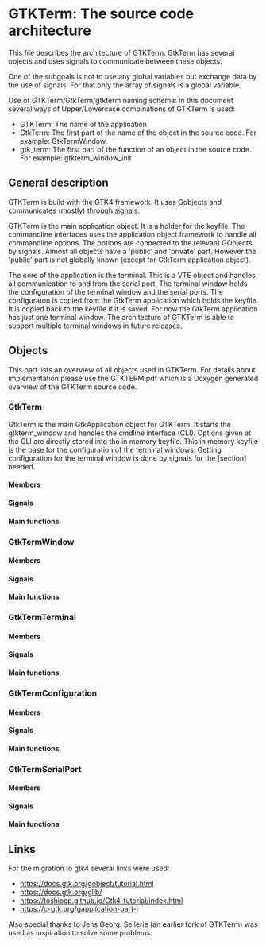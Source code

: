 # GTKTerm: The source code architecture

This file describes the architecture of GTKTerm.
GtkTerm has several objects and uses signals to communicate between these 
objects.

One of the subgoals is not to use any global variables but exchange data
by the use of signals. For that only the array of signals is a global
variable.

Use of GTKTerm/GtkTerm/gtkterm naming schema:
In this document several ways of Upper/Lowercase combinations of GTKTerm is 
used:
- GTKTerm: The name of the application
- GtkTerm: The first part of the name of the object in the source code. 
For example: GtkTermWindow.
- gtk_term: The first part of the function of an object in the source code.
For example: gtkterm_window_init

## General description

GTKTerm is build with the GTK4 framework. It uses Gobjects and communicates 
(mostly) through signals.

GTKTerm is the main application object. It is a holder for the keyfile.
The commandline interfaces uses the application object framework to handle
all commandline options. The options are connected to the relevant GObjects by
signals.
Almost all objects have a 'public' and 'private' part. However the 'public' part
is not globally known (except for GtkTerm application object).

The core of the application is the terminal. This is a VTE object and 
handles all communication to and from the serial port.
The terminal window holds the configuration of the terminal window and 
the serial ports.
The configuraton is copied from the GtkTerm application which holds the 
keyfile. It is copied back to the keyfile if it is saved.
For now the GtkTerm application has just one terminal window. The architecture
of GTKTerm is able to support multiple terminal windows in future releases.

## Objects

This part lists an overview of all objects used in GTKTerm. For details about
implementation please use the GTKTERM.pdf which is a Doxygen generated overview
of the GTKTerm source code.

### GtkTerm

GtkTerm is the main GtkApplication object for GTKTerm. It starts the gtkterm_window
and handles the cmdline interface (CLI). Options given at the CLI are directly 
stored into the in memory keyfile. 
This in memory keyfile is the base for the configuration of the terminal windows. 
Getting configuration for the terminal window is done by signals for the [section] 
needed.

#### Members
#### Signals
#### Main functions

### GtkTermWindow

#### Members
#### Signals
#### Main functions

### GtkTermTerminal

#### Members
#### Signals
#### Main functions

### GtkTermConfiguration

#### Members
#### Signals
#### Main functions

### GtkTermSerialPort

#### Members
#### Signals
#### Main functions

## Links

For the migration to gtk4 several links were used:
- https://docs.gtk.org/gobject/tutorial.html
- https://docs.gtk.org/glib/
- https://toshiocp.github.io/Gtk4-tutorial/index.html
- https://c-gtk.org/gapplication-part-i

Also special thanks to Jens Georg. Sellerie (an earlier fork of GTKTerm)
was used as inspiration to solve some problems.
